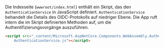 Die Indexseite (`wwwroot/index.html`) enthält ein Skript, das den `AuthenticationService` in JavaScript definiert. `AuthenticationService` behandelt die Details des OIDC-Protokolls auf niedriger Ebene. Die App ruft intern die im Skript definierten Methoden auf, um die Authentifizierungsvorgänge auszuführen.

```html
<script src="_content/Microsoft.AspNetCore.Components.WebAssembly.Authentication/
    AuthenticationService.js"></script>
```
